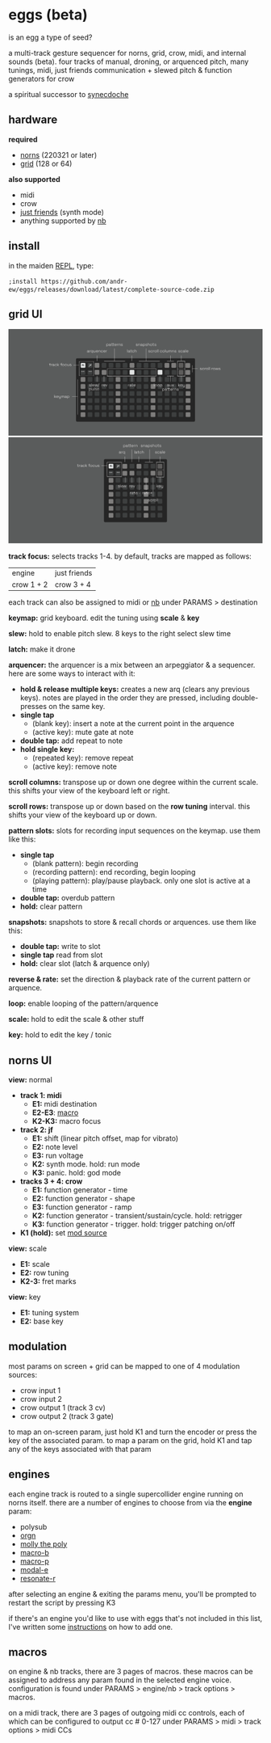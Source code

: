 # eggs (beta)

is an egg a type of seed?

a multi-track gesture sequencer for norns, grid, crow, midi, and internal sounds (beta). four tracks of manual, droning, or arquenced pitch, many tunings, midi, just friends communication + slewed pitch & function generators for crow

a spiritual successor to [synecdoche](https://github.com/andr-ew/prosody?tab=readme-ov-file#synecdoche)

## hardware

**required**

- [norns](https://github.com/p3r7/awesome-monome-norns) (220321 or later)
- [grid](https://monome.org/docs/grid/) (128 or 64)

**also supported**

- midi
- crow
- [just friends](https://www.whimsicalraps.com/products/just-friends) (synth mode)
- anything supported by [nb](https://llllllll.co/t/n-b-et-al-v0-1/60374)

## install

in the maiden [REPL](https://monome.org/docs/norns/image/wifi_maiden-images/install-repl.png), type:

```
;install https://github.com/andr-ew/eggs/releases/download/latest/complete-source-code.zip
```

## grid UI

![diagram of the grid interface. text description forthcoming](/lib/doc/eggs.png)
![diagram of the 64 grid interface. text description forthcoming](/lib/doc/eggs_64.png)

**track focus:** selects tracks 1-4. by default, tracks are mapped as follows:

| | |
| -- | -- |
| engine | just friends |
| crow 1 + 2 | crow 3 + 4 |

each track can also be assigned to midi or [nb](https://llllllll.co/t/n-b-et-al-v0-1/60374) under PARAMS > destination

**keymap:** grid keyboard. edit the tuning using **scale** & **key**

**slew:** hold to enable pitch slew. 8 keys to the right select slew time

**latch:** make it drone

**arquencer:** the arquencer is a mix between an arpeggiator & a sequencer. here are some ways to interact with it:

- **hold & release multiple keys:** creates a new arq (clears any previous keys). notes are played in the order they are pressed, including double-presses on the same key.
- **single tap**
   - (blank key): insert a note at the current point in the arquence
   - (active key): mute gate at note
- **double tap:** add repeat to note
- **hold single key:**
   - (repeated key): remove repeat
   - (active key): remove note

**scroll columns:** transpose up or down one degree within the current scale. this shifts your view of the keyboard left or right.

**scroll rows:** transpose up or down based on the **row tuning** interval. this shifts your view of the keyboard up or down.

**pattern slots:** slots for recording input sequences on the keymap. use them like this:

- **single tap**
  - (blank pattern): begin recording
  - (recording pattern): end recording, begin looping
  - (playing pattern): play/pause playback. only one slot is active at a time
- **double tap:** overdub pattern
- **hold:** clear pattern

**snapshots:** snapshots to store & recall chords or arquences. use them like this:

- **double tap:** write to slot
- **single tap** read from slot
- **hold:** clear slot (latch & arquence only)

**reverse & rate:** set the direction & playback rate of the current pattern or arquence.

**loop:** enable looping of the pattern/arquence

**scale:** hold to edit the scale & other stuff

**key:** hold to edit the key / tonic

## norns UI

**view:** normal
- **track 1: midi**
  - **E1:** midi destination
  - **E2-E3**: [macro](#macros)
  - **K2-K3:** macro focus
- **track 2: jf**
  - **E1:** shift (linear pitch offset, map for vibrato)
  - **E2:** note level
  - **E3:** run voltage
  - **K2:** synth mode. hold: run mode
  - **K3:** panic. hold: god mode
- **tracks 3 + 4: crow**
  - **E1:** function generator - time
  - **E2:** function generator - shape
  - **E3:** function generator - ramp
  - **K2:** function generator - transient/sustain/cycle. hold: retrigger
  - **K3:** function generator - trigger. hold: trigger patching on/off
- **K1 (hold):** set [mod source](#modulation)

**view:** scale
- **E1:** scale
- **E2:** row tuning
- **K2-3:** fret marks

**view:** key
- **E1:** tuning system
- **E2:** base key

## modulation

most params on screen + grid can be mapped to one of 4 modulation sources:
- crow input 1
- crow input 2
- crow output 1 (track 3 cv)
- crow output 2 (track 3 gate)

to map an on-screen param, just hold K1 and turn the encoder or press the key of the associated param. to map a param on the grid, hold K1 and tap any of the keys associated with that param

## engines

each engine track is routed to a single supercollider engine running on norns itself. there are a number of engines to choose from via the **engine** param:
- polysub
- [orgn](https://github.com/andr-ew/orgn)
- [molly the poly](https://llllllll.co/t/molly-the-poly/21090)
- [macro-b](https://llllllll.co/t/mi-engines/32338)
- [macro-p](https://llllllll.co/t/mi-engines/32338)
- [modal-e](https://llllllll.co/t/mi-engines/32338)
- [resonate-r](https://llllllll.co/t/mi-engines/32338)

after selecting an engine & exiting the params menu, you'll be prompted to restart the script by pressing K3

if there's an engine you'd like to use with eggs that's not included in this list, I've written some [instructions](lib/doc/adding-an-engine.md) on how to add one.

## macros

on engine & nb tracks, there are 3 pages of macros. these macros can be assigned to address any param found in the selected engine voice. configuration is found under PARAMS > engine/nb > track options > macros.

on a midi track, there are 3 pages of outgoing midi cc controls, each of which can be configured to output cc # 0-127 under PARAMS > midi > track options > midi CCs
